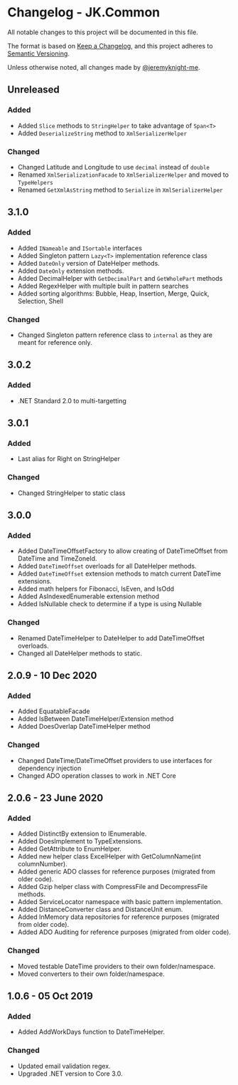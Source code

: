 # Changelog - JK.Common

All notable changes to this project will be documented in this file.

The format is based on [Keep a Changelog](https://keepachangelog.com/),
and this project adheres to [Semantic Versioning](https://semver.org/spec/v2.0.0.html).

Unless otherwise noted, all changes made by [@jeremyknight-me](https://github.com/jeremyknight-me).

## Unreleased

### Added

- Added `Slice` methods to `StringHelper` to take advantage of `Span<T>`
- Added `DeserializeString` method to `XmlSerializerHelper`

### Changed

- Changed Latitude and Longitude to use `decimal` instead of `double`
- Renamed `XmlSerializationFacade` to `XmlSerializerHelper` and moved to `TypeHelpers`
- Renamed `GetXmlAsString` method to `Serialize` in `XmlSerializerHelper`

## 3.1.0

### Added 

- Added `INameable` and `ISortable` interfaces
- Added Singleton pattern `Lazy<T>` implementation reference class
- Added `DateOnly` version of DateHelper methods. 
- Added `DateOnly` extension methods.
- Added DecimalHelper with `GetDecimalPart` and `GetWholePart` methods
- Added RegexHelper with multiple built in pattern searches
- Added sorting algorithms: Bubble, Heap, Insertion, Merge, Quick, Selection, Shell

### Changed

- Changed Singleton pattern reference class to `internal` as they are meant for reference only.

## 3.0.2

### Added

- .NET Standard 2.0 to multi-targetting

## 3.0.1

### Added

- Last alias for Right on StringHelper

### Changed

- Changed StringHelper to static class

## 3.0.0

### Added 

- Added DateTimeOffsetFactory to allow creating of DateTimeOffset from DateTime and TimeZoneId.
- Added `DateTimeOffset` overloads for all DateHelper methods.
- Added `DateTimeOffset` extension methods to match current DateTime extensions.
- Added math helpers for Fibonacci, IsEven, and IsOdd
- Added AsIndexedEnumerable extension method
- Added IsNullable check to determine if a type is using Nullable<T>

### Changed

- Renamed DateTimeHelper to DateHelper to add DateTimeOffset overloads.
- Changed all DateHelper methods to static.

## 2.0.9 - 10 Dec 2020

### Added

- Added EquatableFacade<T>
- Added IsBetween DateTimeHelper/Extension method
- Added DoesOverlap DateTimeHelper method
  
### Changed

- Changed DateTime/DateTimeOffset providers to use interfaces for dependency injection
- Changed ADO operation classes to work in .NET Core

## 2.0.6 - 23 June 2020

### Added

- Added DistinctBy extension to IEnumerable.
- Added DoesImplement<T> to TypeExtensions.
- Added GetAttribute<T> to EnumHelper.
- Added new helper class ExcelHelper with GetColumnName(int columnNumber). 
- Added generic ADO classes for reference purposes (migrated from older code). 
- Added Gzip helper class with CompressFile and DecompressFile methods. 
- Added ServiceLocator namespace with basic pattern implementation.
- Added DistanceConverter class and DistanceUnit enum. 
- Added InMemory data repositories for reference purposes (migrated from older code).
- Added ADO Auditing for reference purposes (migrated from older code).

### Changed

- Moved testable DateTime providers to their own folder/namespace.
- Moved converters to their own folder/namespace.

## 1.0.6 - 05 Oct 2019

### Added

- Added AddWorkDays function to DateTimeHelper.

### Changed
- Updated email validation regex.
- Upgraded .NET version to Core 3.0.

